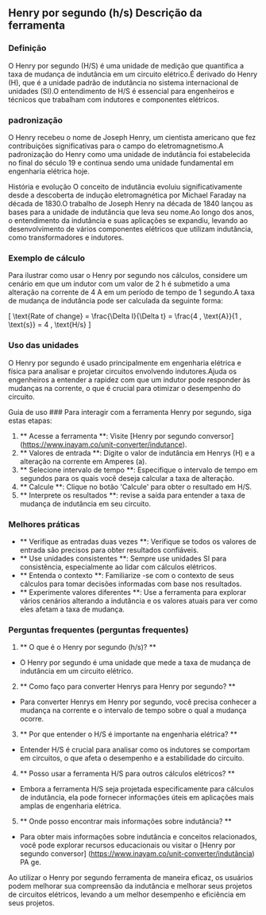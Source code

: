 ## Henry por segundo (h/s) Descrição da ferramenta

### Definição
O Henry por segundo (H/S) é uma unidade de medição que quantifica a taxa de mudança de indutância em um circuito elétrico.É derivado do Henry (H), que é a unidade padrão de indutância no sistema internacional de unidades (SI).O entendimento de H/S é essencial para engenheiros e técnicos que trabalham com indutores e componentes elétricos.

### padronização
O Henry recebeu o nome de Joseph Henry, um cientista americano que fez contribuições significativas para o campo do eletromagnetismo.A padronização do Henry como uma unidade de indutância foi estabelecida no final do século 19 e continua sendo uma unidade fundamental em engenharia elétrica hoje.

História e evolução
O conceito de indutância evoluiu significativamente desde a descoberta de indução eletromagnética por Michael Faraday na década de 1830.O trabalho de Joseph Henry na década de 1840 lançou as bases para a unidade de indutância que leva seu nome.Ao longo dos anos, o entendimento da indutância e suas aplicações se expandiu, levando ao desenvolvimento de vários componentes elétricos que utilizam indutância, como transformadores e indutores.

### Exemplo de cálculo
Para ilustrar como usar o Henry por segundo nos cálculos, considere um cenário em que um indutor com um valor de 2 h é submetido a uma alteração na corrente de 4 A em um período de tempo de 1 segundo.A taxa de mudança de indutância pode ser calculada da seguinte forma:

\[ \text{Rate of change} = \frac{\Delta I}{\Delta t} = \frac{4 \, \text{A}}{1 \, \text{s}} = 4 \, \text{H/s} \]

### Uso das unidades
O Henry por segundo é usado principalmente em engenharia elétrica e física para analisar e projetar circuitos envolvendo indutores.Ajuda os engenheiros a entender a rapidez com que um indutor pode responder às mudanças na corrente, o que é crucial para otimizar o desempenho do circuito.

Guia de uso ###
Para interagir com a ferramenta Henry por segundo, siga estas etapas:
1. ** Acesse a ferramenta **: Visite [Henry por segundo conversor] (https://www.inayam.co/unit-converter/indutance).
2. ** Valores de entrada **: Digite o valor de indutância em Henrys (H) e a alteração na corrente em Amperes (a).
3. ** Selecione intervalo de tempo **: Especifique o intervalo de tempo em segundos para os quais você deseja calcular a taxa de alteração.
4. ** Calcule **: Clique no botão 'Calcule' para obter o resultado em H/S.
5. ** Interprete os resultados **: revise a saída para entender a taxa de mudança de indutância em seu circuito.

### Melhores práticas
- ** Verifique as entradas duas vezes **: Verifique se todos os valores de entrada são precisos para obter resultados confiáveis.
- ** Use unidades consistentes **: Sempre use unidades SI para consistência, especialmente ao lidar com cálculos elétricos.
- ** Entenda o contexto **: Familiarize -se com o contexto de seus cálculos para tomar decisões informadas com base nos resultados.
- ** Experimente valores diferentes **: Use a ferramenta para explorar vários cenários alterando a indutância e os valores atuais para ver como eles afetam a taxa de mudança.

### Perguntas frequentes (perguntas frequentes)

1. ** O que é o Henry por segundo (h/s)? **
- O Henry por segundo é uma unidade que mede a taxa de mudança de indutância em um circuito elétrico.

2. ** Como faço para converter Henrys para Henry por segundo? **
- Para converter Henrys em Henry por segundo, você precisa conhecer a mudança na corrente e o intervalo de tempo sobre o qual a mudança ocorre.

3. ** Por que entender o H/S é importante na engenharia elétrica? **
- Entender H/S é crucial para analisar como os indutores se comportam em circuitos, o que afeta o desempenho e a estabilidade do circuito.

4. ** Posso usar a ferramenta H/S para outros cálculos elétricos? **
- Embora a ferramenta H/S seja projetada especificamente para cálculos de indutância, ela pode fornecer informações úteis em aplicações mais amplas de engenharia elétrica.

5. ** Onde posso encontrar mais informações sobre indutância? **
- Para obter mais informações sobre indutância e conceitos relacionados, você pode explorar recursos educacionais ou visitar o [Henry por segundo conversor] (https://www.inayam.co/unit-converter/indutância) PA ge.

Ao utilizar o Henry por segundo ferramenta de maneira eficaz, os usuários podem melhorar sua compreensão da indutância e melhorar seus projetos de circuitos elétricos, levando a um melhor desempenho e eficiência em seus projetos.